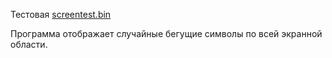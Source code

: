 Тестовая <a href="https://github.com/begoon/rk86-maximite/blob/master/programs/test/test.asm">screentest.bin</a>

Программа отображает случайные бегущие символы по всей экранной области.
